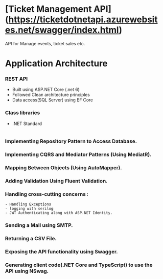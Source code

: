 # [Ticket Management API] (https://ticketdotnetapi.azurewebsites.net/swagger/index.html)
API for Manage events, ticket sales etc.

# Application Architecture
### REST API 
- Built using ASP.NET Core (.net 6)
- Followed Clean architecture principles 
- Data access(SQL Server) using EF Core
### Class libraries
- .NET Standard

#
### Implementing Repository Pattern to Access Database.
### Implementing CQRS and Mediator Patterns (Using MediatR).
### Mapping Between Objects (Using AutoMapper). 
### Adding Validation Using Fluent Validation.
### Handling cross-cutting concerns : 
    - Handling Exceptions 
    - logging with serilog 
    - JWT Authenticating along with ASP.NET Identity.
### Sending a Mail using SMTP.
### Returning a CSV File.
### Exposing the API functionality using Swagger.
### Generating client code(.NET Core and TypeScript) to use the API using NSwag.
